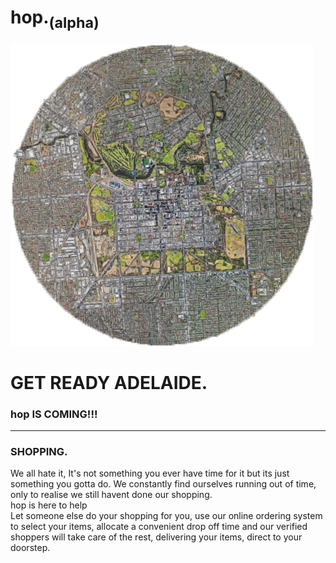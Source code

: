 <!--the sexy colours:
#001333 					that dark blue
rgba(208,207,207,1.00) 		that gray
#d0ddf2						that blue gray-->
<html>
<head>
<meta charset="utf-8">
<link href="cssnew.css" rel="stylesheet" type="text/css">
	<link href="https://fonts.googleapis.com/css?family=Open+Sans|Rammetto+One" rel="stylesheet">
<link href="https://fonts.googleapis.com/css?family=Montserrat:100,400,700" rel="stylesheet">
<!--fonts from google--> 
</head>

<body class="noselect">

<div class="navbar noselect">

  <div class="topbar" >
    <h1 id="main">hop.<sub>(alpha)</sub></h1>
  </div>

</div>
	
<div class="cityandlogo"><img src="./images/adelaideroundwshopping.png" alt="sample"></div>
<div  class="getready">
	<h1>GET READY ADELAIDE.</h1>
<h3>hop IS COMING!!!</h3>
<hr>
<h3>SHOPPING.</h3>
<p class="description"> We all hate it, It's not something you ever have time for it but its just something you gotta do. We constantly find ourselves running out of time, only to realise we still havent done our shopping. <br>
  hop is here to help <br>
  Let someone else do your shopping for you, use our online ordering system to select your items, allocate a convenient drop off time and our verified shoppers will take care of the rest, delivering your items, direct to your doorstep.</p></div>
</body>

</html>
